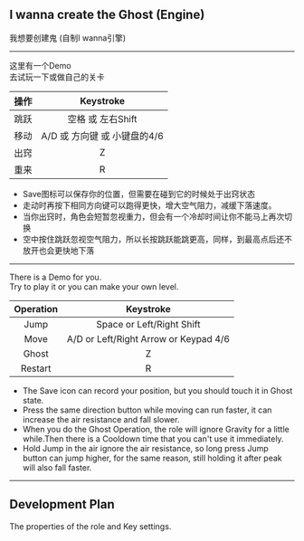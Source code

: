 ## I wanna create the Ghost (Engine)
我想要创建鬼 (自制I wanna引擎)<br>

---
这里有一个Demo<br>
去试玩一下或做自己的关卡<br>

|   操作   |              Keystroke              |
|:--------:|:-----------------------------------:|
|   跳跃   |            空格 或 左右Shift        |
|   移动   |      A/D 或 方向键 或 小键盘的4/6   |
|   出窍   |                  Z                  |
|   重来   |                  R                  |
<ul>
<li>Save图标可以保存你的位置，但需要在碰到它的时候处于出窍状态</li>
<li>走动时再按下相同方向键可以跑得更快，增大空气阻力，减缓下落速度。</li>
<li>当你出窍时，角色会短暂忽视重力，但会有一个冷却时间让你不能马上再次切换</li>
<li>空中按住跳跃忽视空气阻力，所以长按跳跃能跳更高，同样，到最高点后还不放开也会更快地下落</li>
</ul>

---
There is a Demo for you.<br>
Try to play it or you can make your own level.<br>

|Operation|              Keystroke                |
|:-------:|:-------------------------------------:|
|   Jump   |      Space or Left/Right Shift        |
|   Move   | A/D or Left/Right Arrow or Keypad 4/6 |
|   Ghost  |                 Z                    |
|  Restart |                 R                    |

<ul>
<li>The Save icon can record your position, but you should touch it in Ghost state.</li>
<li>Press the same direction button while moving can run faster, it can increase the air resistance and fall slower.</li>
<li>When you do the Ghost Operation, the role will ignore Gravity for a little while.Then there is a Cooldown time that you can't use it immediately.</li>
<li>Hold Jump in the air ignore the air resistance, so long press Jump button can jump higher, for the same reason, still holding it after peak will also fall faster.</li>
</ul>

---
## Development Plan
The properties of the role and Key settings.
